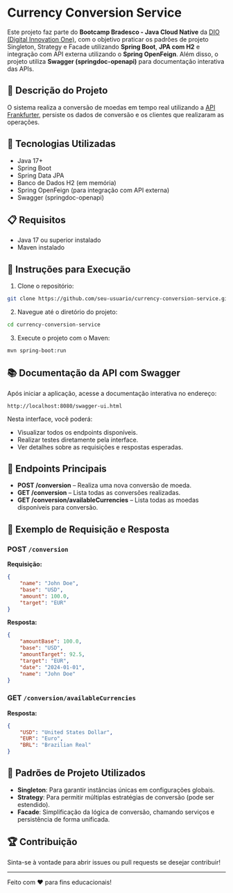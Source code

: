# Currency Conversion Service

Este projeto faz parte do **Bootcamp Bradesco - Java Cloud Native** da [DIO (Digital Innovation One)](https://www.dio.me), com o objetivo praticar os padrões de projeto Singleton, Strategy e Facade utilizando **Spring Boot**, **JPA com H2** e integração com API externa utilizando o **Spring OpenFeign**. Além disso, o projeto utiliza **Swagger (springdoc-openapi)** para documentação interativa das APIs.

## 📌 Descrição do Projeto

O sistema realiza a conversão de moedas em tempo real utilizando a [API Frankfurter](https://www.frankfurter.app/), persiste os dados de conversão e os clientes que realizaram as operações.

## 🚀 Tecnologias Utilizadas
- Java 17+
- Spring Boot
- Spring Data JPA
- Banco de Dados H2 (em memória)
- Spring OpenFeign (para integração com API externa)
- Swagger (springdoc-openapi)

## 📋 Requisitos
- Java 17 ou superior instalado
- Maven instalado

## 📜 Instruções para Execução

1. Clone o repositório:
```bash
git clone https://github.com/seu-usuario/currency-conversion-service.git
```

2. Navegue até o diretório do projeto:
```bash
cd currency-conversion-service
```

3. Execute o projeto com o Maven:
```bash
mvn spring-boot:run
```

## 📚 Documentação da API com Swagger

Após iniciar a aplicação, acesse a documentação interativa no endereço:

```
http://localhost:8080/swagger-ui.html
```

Nesta interface, você poderá:
- Visualizar todos os endpoints disponíveis.
- Realizar testes diretamente pela interface.
- Ver detalhes sobre as requisições e respostas esperadas.

## 🔗 Endpoints Principais

- **POST /conversion** – Realiza uma nova conversão de moeda.
- **GET /conversion** – Lista todas as conversões realizadas.
- **GET /conversion/availableCurrencies** – Lista todas as moedas disponíveis para conversão.

## 🎯 Exemplo de Requisição e Resposta

### POST `/conversion`
**Requisição:**
```json
{
    "name": "John Doe",
    "base": "USD",
    "amount": 100.0,
    "target": "EUR"
}
```

**Resposta:**
```json
{
    "amountBase": 100.0,
    "base": "USD",
    "amountTarget": 92.5,
    "target": "EUR",
    "date": "2024-01-01",
    "name": "John Doe"
}
```

### GET `/conversion/availableCurrencies`
**Resposta:**
```json
{
    "USD": "United States Dollar",
    "EUR": "Euro",
    "BRL": "Brazilian Real"
}
```

## 🧩 Padrões de Projeto Utilizados
- **Singleton**: Para garantir instâncias únicas em configurações globais.
- **Strategy**: Para permitir múltiplas estratégias de conversão (pode ser estendido).
- **Facade**: Simplificação da lógica de conversão, chamando serviços e persistência de forma unificada.

## 🏆 Contribuição
Sinta-se à vontade para abrir issues ou pull requests se desejar contribuir!

---

Feito com ❤️ para fins educacionais!


